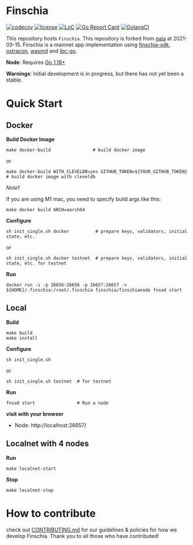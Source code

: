 # Finschia

[![codecov](https://codecov.io/gh/Finschia/finschia/branch/main/graph/badge.svg?token=JFFuUevpzJ)](https://codecov.io/gh/Finschia/finschia)
[![license](https://img.shields.io/github/license/Finschia/finschia.svg)](https://github.com/Finschia/finschia/blob/main/LICENSE)
[![LoC](https://tokei.rs/b1/github/Finschia/finschia)](https://github.com/Finschia/finschia)
[![Go Report Card](https://goreportcard.com/badge/github.com/Finschia/finschia)](https://goreportcard.com/report/github.com/Finschia/finschia)
[![GolangCI](https://golangci.com/badges/github.com/Finschia/finschia.svg)](https://golangci.com/r/github.com/Finschia/finschia)


This repository hosts `Finschia`. This repository is forked from [gaia](https://github.com/cosmos/gaia) at 2021-03-15. Finschia is a mainnet app implementation using [finschia-sdk](https://github.com/Finschia/finschia-sdk), [ostracon](https://github.com/Finschia/ostracon), [wasmd](https://github.com/Finschia/wasmd) and [ibc-go](https://github.com/Finschia/ibc-go).

**Node**: Requires [Go 1.18+](https://golang.org/dl/)

**Warnings**: Initial development is in progress, but there has not yet been a stable.

# Quick Start

## Docker
**Build Docker Image**
```
make docker-build                # build docker image
```
or
```
make docker-build WITH_CLEVELDB=yes GITHUB_TOKEN=${YOUR_GITHUB_TOKEN}  # build docker image with cleveldb
```

_Note1_

If you are using M1 mac, you need to specify build args like this:
```
make docker build ARCH=aarch64
```

**Configure**
```
sh init_single.sh docker          # prepare keys, validators, initial state, etc.
```
or
```
sh init_single.sh docker testnet  # prepare keys, validators, initial state, etc. for testnet
```

**Run**
```
docker run -i -p 26656:26656 -p 26657:26657 -v ${HOME}/.finschia:/root/.finschia finschia/finschianode fnsad start
```

## Local

**Build**
```
make build
make install 
```

**Configure**
```
sh init_single.sh
```
or
```
sh init_single.sh testnet  # for testnet
```

**Run**
```
fnsad start                # Run a node
```

**visit with your browser**
* Node: http://localhost:26657/

## Localnet with 4 nodes

**Run**
```
make localnet-start
```

**Stop**
```
make localnet-stop
```


# How to contribute
check out [CONTRIBUTING.md](CONTRIBUTING.md) for our guidelines & policies for how we develop Finschia. Thank you to all those who have contributed!

